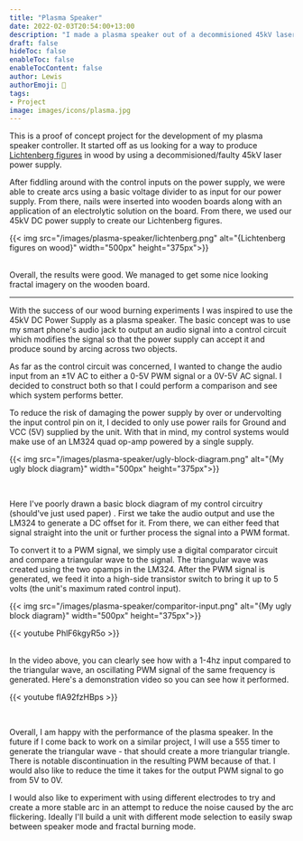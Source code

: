 ```yaml
---
title: "Plasma Speaker"
date: 2022-02-03T20:54:00+13:00
description: "I made a plasma speaker out of a decommisioned 45kV laser power supply"
draft: false
hideToc: false
enableToc: false
enableTocContent: false
author: Lewis
authorEmoji: 🦉
tags: 
- Project
image: images/icons/plasma.jpg
---
```


This is a proof of concept project for the development of my plasma speaker controller. It started off as us looking for a way to produce [Lichtenberg figures](https://en.wikipedia.org/wiki/Lichtenberg_figure) in wood by using a decommisioned/faulty 45kV laser power supply.

After fiddling around with the control inputs on the power supply, we were able to create arcs using a basic voltage divider to as input for our power supply. From there, nails were inserted into wooden boards along with an application of an electrolytic solution on the board. From there, we used our 45kV DC power supply to create our Lichtenberg figures.

{{< img src="/images/plasma-speaker/lichtenberg.png" alt="{Lichtenberg figures on wood}" width="500px" height="375px">}}

</br>
Overall, the results were good. We managed to get some nice looking fractal imagery on the wooden board. 

---

With the success of our wood burning experiments I was inspired to use the 45kV DC Power Supply as a plasma speaker. The basic concept was to use my smart phone's audio jack to output an audio signal into a control circuit which modifies the signal so that the power supply can accept it and produce sound by arcing across two objects.

As far as the control circuit was concerned, I wanted to change the audio input from an $\pm$1V AC to either a 0-5V PWM signal or a 0V-5V AC signal.
I decided to construct both so that I could perform a comparison and see which system performs better. 

To reduce the risk of damaging the power supply by over or undervolting the input control pin on it, I decided to only use power rails for Ground and VCC (5V) supplied by the unit. 
With that in mind, my control systems would make use of an LM324 quad op-amp powered by a single supply.

{{< img src="/images/plasma-speaker/ugly-block-diagram.png" alt="{My ugly block diagram}" width="500px" height="375px">}}

</br>

Here I've poorly drawn a basic block diagram of my control circuitry (should've just used paper) . First we take the audio output and use the LM324 to generate a DC offset for it. From there, we can either feed that signal straight into the unit or further process the signal into a PWM format. 

To convert it to a PWM signal, we simply use a digital comparator circuit and compare a triangular wave to the signal.
The triangular wave was created using the two opamps in the LM324. After the PWM signal is generated, we feed it into a high-side transistor switch to bring it up to 5 volts (the unit's maximum rated control input).

{{< img src="/images/plasma-speaker/comparitor-input.png" alt="{My ugly block diagram}" width="500px" height="375px">}}


{{< youtube PhlF6kgyR5o >}}

</br>
In the video above, you can clearly see how with a 1-4hz input compared to the triangular wave, an oscillating PWM signal of the same frequency is generated.
Here's a demonstration video so you can see how it performed.

</br>

{{< youtube flA92fzHBps >}}
 
</br>

Overall, I am happy with the performance of the plasma speaker. In the future if I come back to work on a similar project, I will use a 555 timer to generate the triangular wave - that should create a more triangular triangle. There is notable discontinuation in the resulting PWM because of that. I would also like to reduce the time it takes for the output PWM signal to go from 5V to 0V.

I would also like to experiment with using different electrodes to try and create a more stable arc in an attempt to reduce the noise caused by the arc flickering. Ideally I'll build a unit with different mode selection to easily swap between speaker mode and fractal burning mode.





















